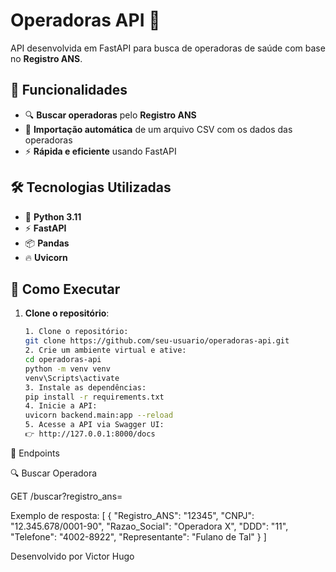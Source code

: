 # Operadoras API 📡

API desenvolvida em FastAPI para busca de operadoras de saúde com base no **Registro ANS**.

## 🚀 Funcionalidades

- 🔍 **Buscar operadoras** pelo **Registro ANS**
- 📂 **Importação automática** de um arquivo CSV com os dados das operadoras
- ⚡ **Rápida e eficiente** usando FastAPI

## 🛠️ Tecnologias Utilizadas

- 🐍 **Python 3.11**
- ⚡ **FastAPI**
- 📦 **Pandas**
- 🔥 **Uvicorn**

## 🚀 Como Executar

1. **Clone o repositório**:
   ```sh
   1. Clone o repositório:
   git clone https://github.com/seu-usuario/operadoras-api.git
   2. Crie um ambiente virtual e ative:
   cd operadoras-api
   python -m venv venv
   venv\Scripts\activate   
   3. Instale as dependências:
   pip install -r requirements.txt
   4. Inicie a API:
   uvicorn backend.main:app --reload
   5. Acesse a API via Swagger UI:
   👉 http://127.0.0.1:8000/docs
   
   
📜 Endpoints

🔍 Buscar Operadora

GET /buscar?registro_ans=<ANS>

Exemplo de resposta:
[
  {
    "Registro_ANS": "12345",
    "CNPJ": "12.345.678/0001-90",
    "Razao_Social": "Operadora X",
    "DDD": "11",
    "Telefone": "4002-8922",
    "Representante": "Fulano de Tal"
  }
]

Desenvolvido por Victor Hugo
